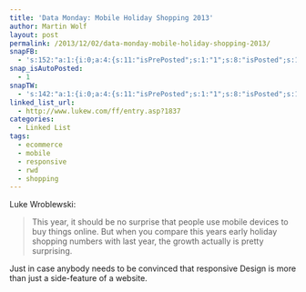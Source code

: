 ```yaml
---
title: 'Data Monday: Mobile Holiday Shopping 2013'
author: Martin Wolf
layout: post
permalink: /2013/12/02/data-monday-mobile-holiday-shopping-2013/
snapFB:
  - 's:152:"a:1:{i:0;a:4:{s:11:"isPrePosted";s:1:"1";s:8:"isPosted";s:1:"1";s:4:"pgID";s:28:"1607117196_10201083021470156";s:5:"pDate";s:19:"2013-12-02 14:02:17";}}";'
snap_isAutoPosted:
  - 1
snapTW:
  - 's:142:"a:1:{i:0;a:4:{s:11:"isPrePosted";s:1:"1";s:8:"isPosted";s:1:"1";s:4:"pgID";s:18:"407510032063148032";s:5:"pDate";s:19:"2013-12-02 14:02:17";}}";'
linked_list_url:
  - http://www.lukew.com/ff/entry.asp?1837
categories:
  - Linked List
tags:
  - ecommerce
  - mobile
  - responsive
  - rwd
  - shopping
---
```

<p class="linked-list-quote-author">
  Luke Wroblewski:
</p>

> This year, it should be no surprise that people use mobile devices to buy things online. But when you compare this years early holiday shopping numbers with last year, the growth actually is pretty surprising.

Just in case anybody needs to be convinced that responsive Design is more than just a side-feature of a website.